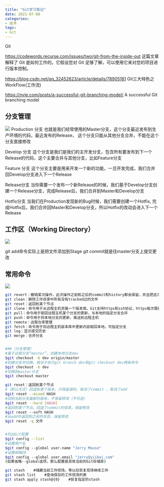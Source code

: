 ```yaml
---
title: "Git学习笔记"
date: 2021-07-08
categories:
- 技术
tags:
- Git
---
```


Git

<!-- more -->

https://codewords.recurse.com/issues/two/git-from-the-inside-out
这篇文章解释了 Git 是如何工作的。它假设您对 Git 足够了解，可以使用它来对您的项目进行版本控制。

https://blog.csdn.net/qq_32452623/article/details/78905181
Git三大特色之WorkFlow(工作流)

https://nvie.com/posts/a-successful-git-branching-model/
A successful Git branching model


## 分支管理
![](https://gitee.com/lights8080/lights8080-oss/raw/master/2021/07/unknown.jpg)
Production 分支
也就是我们经常使用的Master分支，这个分支最近发布到生产环境的代码，最近发布的Release， 这个分支只能从其他分支合并，不能在这个分支直接修改

Develop 分支
这个分支是我们是我们的主开发分支，包含所有要发布到下一个Release的代码，这个主要合并与其他分支，比如Feature分支

Feature 分支
这个分支主要是用来开发一个新的功能，一旦开发完成，我们合并回Develop分支进入下一个Release

Release分支
当你需要一个发布一个新Release的时候，我们基于Develop分支创建一个Release分支，完成Release后，我们合并到Master和Develop分支

Hotfix分支
当我们在Production发现新的Bug时候，我们需要创建一个Hotfix, 完成Hotfix后，我们合并回Master和Develop分支，所以Hotfix的改动会进入下一个Release

## 工作区（Working Directory）

![](https://gitee.com/lights8080/lights8080-oss/raw/master/2021/07/DFS0Z5.png)

git add命令实际上是把文件添加到Stage
git commit就是往master分支上提交更改


## 常用命令
![](https://gitee.com/lights8080/lights8080-oss/raw/master/2021/07/RJ7iyg.png)

```sh
git revert：撤销某次操作，此次操作之前和之后的commit和history都会保留，并且把这次撤销
git clean：删除工作目录中所有没有tracked过的文件
git reset：返回到某个节点
git clone：命令用于从远程主机克隆一个版本库。Git支持https和ssh协议，https每次需要输入密码速度慢
git pull：命令用于取回远程主机某个分支的更新，与本地的指定分支合并
git push：命令用于将本地分支的更新，推送到远程主机
git remote：远程仓库管理
git fetch：命令用于将远程主机版本库中更新内容取回本地，可指定分支
git log：显示提交历史
git merge：合并分支


###（分支管理）
#基于远程分支“master”，创建本地分支dev
$git checkout -b dev origin/master
#创建分支并切换。相当于执行git branch dev和git checkout dev两条命令
$git checkout -b dev
#切换到master分支
$git checkout master

git reset：返回到某个节点
#（默认方式）回退到某个版本，只保留源码，取消了commit ，取消了add
$git reset --mixed HASH
#回到当前分支最新的版本，不保留修改（不可逆）
$git reset --hard [HASH]
#返回到某个节点。回退了commit的信息，保留修改
$git reset --soft HASH
#从add中返回到之前的状态，保留修改
$git reset -q 文件


#列出Git配置
$git config --list
#设置用户名
$git config --global user.name "Jerry Mouse"
#设置邮箱ID
$git config --global user.email "jerry@yiibai.com"
(如果省略--global选项，那么配置是具体当前的Git存储库)

git stash    #储藏当前工作现场，等以后恢复现场继续工作
git stash list    #查询保存的工作现场列表
git stash apply stash@{0}    #恢复指定的stash

```